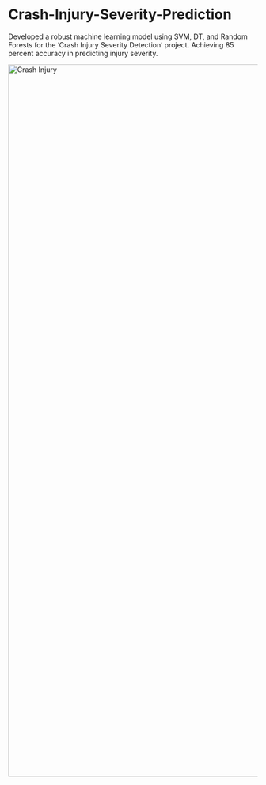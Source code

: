 # Crash-Injury-Severity-Prediction
Developed a robust machine learning model using SVM, DT, and Random Forests for the ’Crash Injury Severity Detection’ project. Achieving 85 percent accuracy in predicting injury severity.


<img width="1440" alt="Crash Injury" src="https://github.com/Vishesh-Khandelwal/Crash-Injury-Severity-Prediction/assets/126090850/e297226f-2950-4f48-ad4f-f79bbefaf38b">


